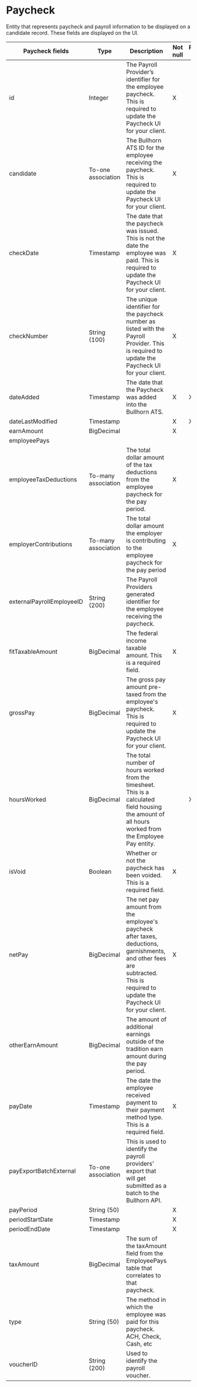 # Paycheck

Entity that represents paycheck and payroll information to be displayed on a candidate record. These fields are displayed on the UI.

<table>
    <colgroup>
        <col width="20%" />
        <col width="20%" />
        <col width="20%" />
        <col width="20%" />
        <col width="20%" />
    </colgroup>
    <thead>
        <tr class="header">
            <th>Paycheck fields</th>
            <th>Type</th>
            <th>Description</th>
            <th>Not null</th>
            <th>Read-only</th>
        </tr>
    </thead>
    <tbody>
        <tr class="even">
            <td>id</td>
            <td>Integer</td>
            <td>The Payroll Provider’s identifier for the employee paycheck. This is required to update the Paycheck UI for your client.</td>
            <td>X</td>
            <td></td>
        </tr>
        <tr class="odd">
            <td>candidate</td>
            <td>To-one association</td>
            <td>The Bullhorn ATS ID for the employee receiving the paycheck. This is required to update the Paycheck UI for your client.</td>
            <td>X</td>
            <td></td>
        </tr>
        <tr class="even">
            <td>checkDate</td>
            <td>Timestamp</td>
            <td>The date that the paycheck was issued. This is not the date the employee was paid. This is required to update the Paycheck UI for your client.</td>
            <td>X</td>
            <td></td>
        </tr>
        <tr class="even">
            <td>checkNumber</td>
            <td>String (100)</td>
            <td>The unique identifier for the paycheck number as listed with the Payroll Provider. This is required to update the Paycheck UI for your client.</td>
            <td>X</td>
            <td></td>
        </tr>
        <tr class="odd">
            <td>dateAdded</td>
            <td>Timestamp</td>
            <td>The date that the Paycheck was added into the Bullhorn ATS. </td>
            <td>X</td>
            <td>X</td>
        </tr>
        <tr class="even">
            <td>dateLastModified</td>
            <td>Timestamp</td>
            <td></td>
            <td>X</td>
            <td>X</td>
        </tr>
        <tr class="even">
            <td>earnAmount</td>
            <td>BigDecimal</td>
            <td></td>
            <td>X</td>
            <td></td>
        </tr>
        <tr class="odd">
            <td>employeePays</td>
            <td></td>
            <td></td>
            <td></td>
            <td></td>
        </tr>
        <tr class="even">
            <td>employeeTaxDeductions</td>
            <td>To-many association</td>
            <td>The total dollar amount of the tax deductions from the employee paycheck for the pay period.</td>
            <td>X</td>
            <td></td>
        </tr>
        <tr class="even">
            <td>employerContributions</td>
            <td>To-many association</td>
            <td>The total dollar amount the employer is contributing to the employee paycheck for the pay period</td>
            <td>X</td>
            <td></td>
        </tr>
        <tr class="odd">
            <td>externalPayrollEmployeeID</td>
            <td>String (200)</td>
            <td>The Payroll Providers generated identifier for the employee receiving the paycheck.</td>
            <td></td>
            <td></td>
        </tr>
        <tr class="even">
            <td>fitTaxableAmount</td>
            <td>BigDecimal</td>
            <td>The federal income taxable amount. This is a required field.</td>
            <td>X</td>
            <td></td>
        </tr>
        <tr class="even">
            <td>grossPay</td>
            <td>BigDecimal</td>
            <td>The gross pay amount pre-taxed from the employee's paycheck. This is required to update the Paycheck UI for your client.</td>
            <td>X</td>
            <td></td>
        </tr>
        <tr class="odd">
            <td>hoursWorked</td>
            <td>BigDecimal</td>
            <td>The total number of hours worked from the timesheet. This is a calculated field housing the amount of all hours worked from the Employee Pay entity. </td>
            <td></td>
            <td>X</td>
        </tr>
        <tr class="even">
            <td>isVoid</td>
            <td>Boolean</td>
            <td>Whether or not the paycheck has been voided. This is a required field.</td>
            <td>X</td>
            <td></td>
        </tr>
        <tr class="even">
            <td>netPay</td>
            <td>BigDecimal</td>
            <td>The net pay amount from the employee's paycheck after taxes, deductions, garnishments, and other fees are subtracted. This is required to update the Paycheck UI for your client.</td>
            <td>X</td>
            <td></td>
        </tr>
        <tr class="odd">
            <td>otherEarnAmount</td>
            <td>BigDecimal</td>
            <td>The amount of additional earnings outside of the tradition earn amount during the pay period.</td>
            <td></td>
            <td></td>
        </tr>
        <tr class="even">
            <td>payDate</td>
            <td>Timestamp</td>
            <td>The date the employee received payment to their payment method type. This is a required field.</td>
            <td>X</td>
            <td></td>
        </tr>
        <tr class="even">
            <td>payExportBatchExternal</td>
            <td>To-one association</td>
            <td>This is used to identify the payroll providers' export that will get submitted as a batch to the Bullhorn API.</td>
            <td></td>
            <td></td>
        </tr>
        <tr class="odd">
            <td>payPeriod</td>
            <td>String (50)</td>
            <td></td>
            <td>X</td>
            <td></td>
        </tr>
        <tr class="even">
            <td>periodStartDate</td>
            <td>Timestamp</td>
            <td></td>
            <td>X</td>
            <td></td>
        </tr>
        <tr class="odd">
            <td>periodEndDate</td>
            <td>Timestamp</td>
            <td></td>
            <td>X</td>
            <td></td>
        </tr>
        <tr class="even">
            <td>taxAmount</td>
            <td>BigDecimal</td>
            <td>The sum of the taxAmount field from the EmployeePays table that correlates to that paycheck. </td>
            <td></td>
            <td></td>
        </tr>
        <tr class="odd">
            <td>type</td>
            <td>String (50)</td>
            <td>The method in which the employee was paid for this paycheck. ACH, Check, Cash, etc</td>
            <td></td>
            <td></td>
        </tr>
        <tr class="even">
            <td>voucherID</td>
            <td>String (200)</td>
            <td>Used to identify the payroll voucher.</td>
            <td></td>
            <td></td>
        </tr>
    </tbody>
</table>


     
        
